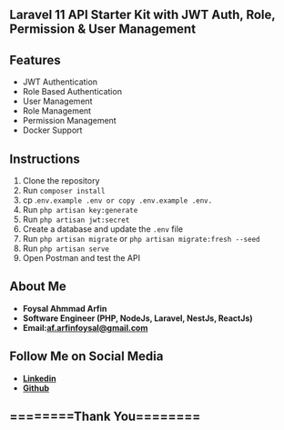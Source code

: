 ## Laravel 11 API Starter Kit with JWT Auth, Role, Permission & User Management

## Features
- JWT Authentication
- Role Based Authentication
- User Management
- Role Management
- Permission Management
- Docker Support


## Instructions

1. Clone the repository
2. Run `composer install`
3. cp .`env.example .env or copy .env.example .env.`
4. Run `php artisan key:generate`
5. Run `php artisan jwt:secret`
6. Create a database and update the `.env` file
7. Run `php artisan migrate` or `php artisan migrate:fresh --seed`
8. Run `php artisan serve`
9. Open Postman and test the API



## About Me
- **Foysal Ahmmad Arfin**
- **Software Engineer (PHP, NodeJs, Laravel, NestJs, ReactJs)**
- **Email:af.arfinfoysal@gmail.com**


## Follow Me on Social Media 
- **[Linkedin](https://www.linkedin.com/in/arfinfoysal/)**
- **[Github](https://github.com/arfin-foysal/)**


## ========Thank You========